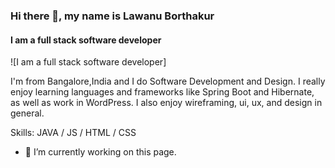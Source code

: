 

<!--
**lawanuborthakur/lawanuborthakur** is a ✨ _special_ ✨ repository because its `README.md` (this file) appears on your GitHub profile.

Here are some ideas to get you started:

- 🔭 I’m currently working on ...
- 🌱 I’m currently learning ...
- 👯 I’m looking to collaborate on ...
- 🤔 I’m looking for help with ...
- 💬 Ask me about ...
- 📫 How to reach me: ...
- 😄 Pronouns: ...
- ⚡ Fun fact: ...
-->
### Hi there 👋, my name is Lawanu Borthakur
#### I am a full stack software developer
![I am a full stack software developer]

I'm from Bangalore,India and I do Software Development and Design. I really enjoy learning languages and frameworks like Spring Boot and Hibernate, as well as work in WordPress. I also enjoy wireframing, ui, ux, and design in general.

Skills: JAVA  / JS / HTML / CSS

- 🔭 I’m currently working on this page. 




